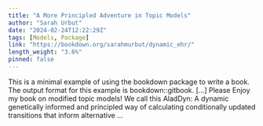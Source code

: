 ```yaml
---
title: "A More Principled Adventure in Topic Models"
author: "Sarah Urbut"
date: "2024-02-24T12:22:29Z"
tags: [Models, Package]
link: "https://bookdown.org/sarahmurbut/dynamic_ehr/"
length_weight: "3.6%"
pinned: false
---
```


This is a minimal example of using the bookdown package to write a book. The output format for this example is bookdown::gitbook. [...] Please Enjoy my book on modified topic models! We call this AladDyn: A dynamic genetically informed and principled way of calculating conditionally updated transitions that inform alternative ...
